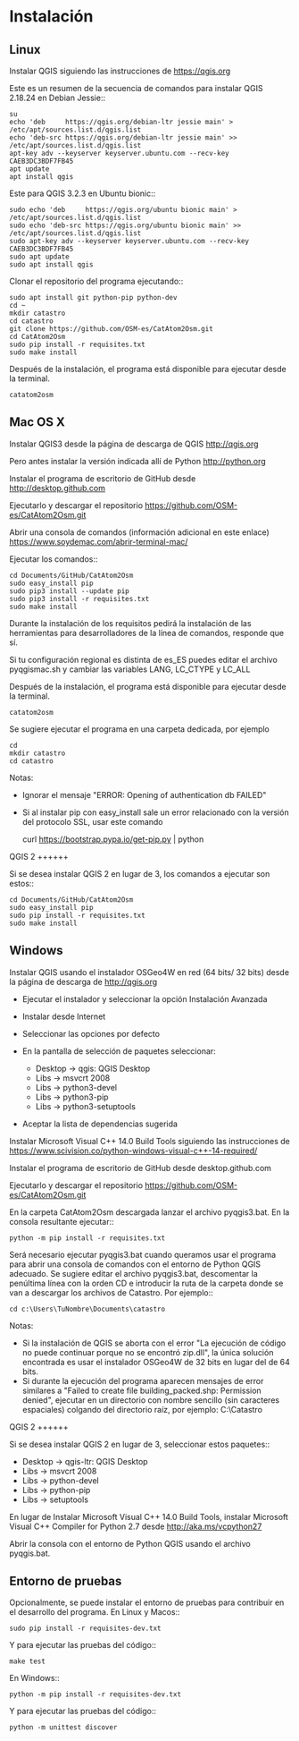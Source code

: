 Instalación
===========

Linux
-----

Instalar QGIS siguiendo las instrucciones de https://qgis.org

Este es un resumen de la secuencia de comandos para instalar QGIS 2.18.24 en Debian Jessie::

    su
    echo 'deb     https://qgis.org/debian-ltr jessie main' > /etc/apt/sources.list.d/qgis.list
    echo 'deb-src https://qgis.org/debian-ltr jessie main' >> /etc/apt/sources.list.d/qgis.list
    apt-key adv --keyserver keyserver.ubuntu.com --recv-key CAEB3DC3BDF7FB45
    apt update
    apt install qgis

Este para QGIS 3.2.3 en Ubuntu bionic::

    sudo echo 'deb     https://qgis.org/ubuntu bionic main' > /etc/apt/sources.list.d/qgis.list
    sudo echo 'deb-src https://qgis.org/ubuntu bionic main' >> /etc/apt/sources.list.d/qgis.list
    sudo apt-key adv --keyserver keyserver.ubuntu.com --recv-key CAEB3DC3BDF7FB45
    sudo apt update
    sudo apt install qgis

Clonar el repositorio del programa ejecutando::

    sudo apt install git python-pip python-dev
    cd ~
    mkdir catastro
    cd catastro
    git clone https://github.com/OSM-es/CatAtom2Osm.git
    cd CatAtom2Osm
    sudo pip install -r requisites.txt
    sudo make install

Después de la instalación, el programa está disponible para ejecutar desde la terminal.

    catatom2osm


Mac OS X
--------

Instalar QGIS3 desde la página de descarga de QGIS
http://qgis.org 

Pero antes instalar la versión indicada allí de Python
http://python.org

Instalar el programa de escritorio de GitHub desde
http://desktop.github.com

Ejecutarlo y descargar el repositorio 
https://github.com/OSM-es/CatAtom2Osm.git

Abrir una consola de comandos (información adicional en este enlace)
https://www.soydemac.com/abrir-terminal-mac/

Ejecutar los comandos::

    cd Documents/GitHub/CatAtom2Osm
    sudo easy_install pip
    sudo pip3 install --update pip
    sudo pip3 install -r requisites.txt
    sudo make install

Durante la instalación de los requisitos pedirá la instalación de las 
herramientas para desarrolladores de la línea de comandos, responde que sí.

Si tu configuración regional es distinta de es_ES puedes editar el archivo pyqgismac.sh y cambiar las variables LANG, LC_CTYPE y LC_ALL

Después de la instalación, el programa está disponible para ejecutar desde la terminal.

    catatom2osm

Se sugiere ejecutar el programa en una carpeta dedicada, por ejemplo

    cd
    mkdir catastro
    cd catastro

Notas:

* Ignorar el mensaje "ERROR: Opening of authentication db FAILED"
* Si al instalar pip con easy_install sale un error relacionado con la versión del protocolo SSL, usar este comando

    curl https://bootstrap.pypa.io/get-pip.py | python

QGIS 2
++++++

Si se desea instalar QGIS 2 en lugar de 3, los comandos a ejecutar son estos::

    cd Documents/GitHub/CatAtom2Osm
    sudo easy_install pip
    sudo pip install -r requisites.txt
    sudo make install


Windows
-------

Instalar QGIS usando el instalador OSGeo4W en red (64 bits/ 32 bits) desde la
página de descarga de http://qgis.org

* Ejecutar el instalador y seleccionar la opción Instalación Avanzada
* Instalar desde Internet
* Seleccionar las opciones por defecto
* En la pantalla de selección de paquetes seleccionar:

  * Desktop -> qgis: QGIS Desktop
  * Libs -> msvcrt 2008
  * Libs -> python3-devel
  * Libs -> python3-pip
  * Libs -> python3-setuptools

* Aceptar la lista de dependencias sugerida

Instalar Microsoft Visual C++ 14.0 Build Tools siguiendo las instrucciones de 
https://www.scivision.co/python-windows-visual-c++-14-required/

Instalar el programa de escritorio de GitHub desde desktop.github.com

Ejecutarlo y descargar el repositorio https://github.com/OSM-es/CatAtom2Osm.git

En la carpeta CatAtom2Osm descargada lanzar el archivo pyqgis3.bat. 
En la consola resultante ejecutar::

    python -m pip install -r requisites.txt

Será necesario ejecutar pyqgis3.bat cuando queramos usar el programa para abrir una consola de comandos con el entorno de Python QGIS adecuado. Se sugiere editar el archivo pyqgis3.bat, descomentar la penúltima línea con la orden CD e introducir la ruta de la carpeta donde se van a descargar los archivos de Catastro. Por ejemplo::

    cd c:\Users\TuNombre\Documents\catastro

Notas:

* Si la instalación de QGIS se aborta con el error "La ejecución de código no puede continuar porque no se encontró zip.dll", la única solución encontrada es usar el instalador OSGeo4W de 32 bits en lugar del de 64 bits.
* Si durante la ejecución del programa aparecen mensajes de error similares a "Failed to create file building_packed.shp: Permission denied", ejecutar en un directorio con nombre sencillo (sin caracteres espaciales) colgando del directorio raíz, por ejemplo: C:\Catastro


QGIS 2
++++++

Si se desea instalar QGIS 2 en lugar de 3, seleccionar estos paquetes::

  * Desktop -> qgis-ltr: QGIS Desktop
  * Libs -> msvcrt 2008
  * Libs -> python-devel
  * Libs -> python-pip
  * Libs -> setuptools

En lugar de Instalar Microsoft Visual C++ 14.0 Build Tools, instalar Microsoft Visual C++ Compiler for Python 2.7 desde http://aka.ms/vcpython27

Abrir la consola con el entorno de Python QGIS usando el archivo pyqgis.bat.


Entorno de pruebas
------------------

Opcionalmente, se puede instalar el entorno de pruebas para contribuir en el desarrollo del programa.
En Linux y Macos::

    sudo pip install -r requisites-dev.txt
    
Y para ejecutar las pruebas del código::

    make test

En Windows::

    python -m pip install -r requisites-dev.txt
    
Y para ejecutar las pruebas del código::

    python -m unittest discover

